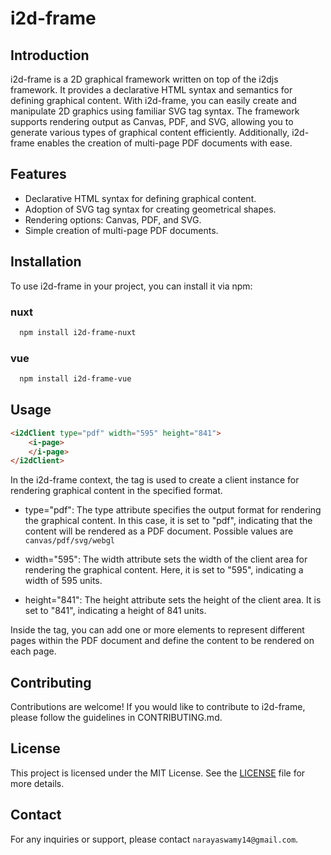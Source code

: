 # i2d-frame

## Introduction

i2d-frame is a 2D graphical framework written on top of the i2djs framework. It provides a declarative HTML syntax and semantics for defining graphical content. With i2d-frame, you can easily create and manipulate 2D graphics using familiar SVG tag syntax. The framework supports rendering output as Canvas, PDF, and SVG, allowing you to generate various types of graphical content efficiently. Additionally, i2d-frame enables the creation of multi-page PDF documents with ease.

## Features

* Declarative HTML syntax for defining graphical content.
* Adoption of SVG tag syntax for creating geometrical shapes.
* Rendering options: Canvas, PDF, and SVG.
* Simple creation of multi-page PDF documents.

## Installation

To use i2d-frame in your project, you can install it via npm:

  ### nuxt
  ``` bash
    npm install i2d-frame-nuxt
  ```
  
  ### vue
  ``` bash
    npm install i2d-frame-vue
  ```

## Usage
```html
<i2dClient type="pdf" width="595" height="841">
    <i-page>
    </i-page>
</i2dClient>
```
In the i2d-frame context, the <i2dClient> tag is used to create a client instance for rendering graphical content in the specified format.
  
  * type="pdf": The type attribute specifies the output format for rendering the graphical content. In this case, it is set to "pdf", indicating that the content will be rendered as a PDF document. Possible values are `canvas/pdf/svg/webgl`

  * width="595": The width attribute sets the width of the client area for rendering the graphical content. Here, it is set to "595", indicating a width of 595 units.

  * height="841": The height attribute sets the height of the client area. It is set to "841", indicating a height of 841 units.
  
  Inside the <i2dClient> tag, you can add one or more <i-page> elements to represent different pages within the PDF document and define the content to be rendered on each page.
  

## Contributing
Contributions are welcome! If you would like to contribute to i2d-frame, please follow the guidelines in CONTRIBUTING.md.

## License
This project is licensed under the MIT License. See the [LICENSE](https://raw.githubusercontent.com/I2Djs/i2d-frame/main/LICENSE) file for more details.

## Contact
For any inquiries or support, please contact `narayaswamy14@gmail.com`.
